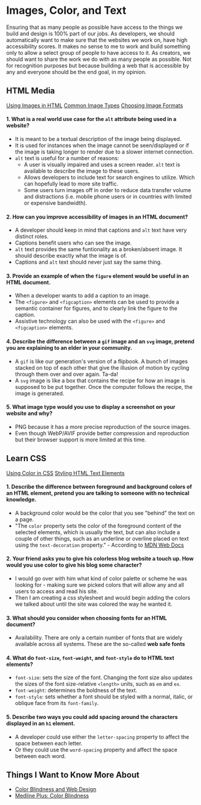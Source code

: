# Images, Color, and Text

Ensuring that as many people as possible have access to the things we build and design is 100% part of our jobs. As developers, we should automatically want to make sure that the websites we work on, have high accessibility scores. It makes no sense to me to work and build something only to allow a select group of people to have access to it. As creators, we should want to share the work we do with as many people as possible. Not for recognition purposes but because building a web that is accessible by any and everyone should be the end goal, in my opinion.

## HTML Media
[Using Images in HTML](https://developer.mozilla.org/en-US/docs/Learn/HTML/Multimedia_and_embedding/Images_in_HTML)
[Common Image Types](https://developer.mozilla.org/en-US/docs/Web/Media/Formats/Image_types)
[Choosing Image Formats](https://developer.mozilla.org/en-US/docs/Web/Media/Formats/Image_types#choosing_an_image_format)

#### 1. What is a real world use case for the `alt` attribute being used in a website?
- It is meant to be a textual description of the image being displayed. 
- It is used for instances when the image cannot be seen/displayed or if the image is taking longer to render due to a slower internet connection. 
- `alt` text is useful for a number of reasons:
  * A user is visually impaired and uses a screen reader. `alt` text is available to describe the image to these users. 
  * Allows developers to include text for search engines to utilize. Which can hopefully lead to more site traffic.
  * Some users turn images off in order to reduce data transfer volume and distractions (i.e. mobile phone users or in countries with limited or expensive bandwidth).

#### 2. How can you improve accessibility of images in an HTML document?
- A developer should keep in mind that captions and `alt` text have very distinct roles.
- Captions benefit users who can see the image.
- `alt` text provides the same funtionality as a broken/absent image. It should describe exactly what the image is of.
- Captions and `alt` text should never just say the same thing.

#### 3. Provide an example of when the `figure` element would be useful in an HTML document.
- When a developer wants to add a caption to an image.
- The `<figure>` and `<figcaption>` elements can be used to provide a semantic container for figures, and to clearly link the figure to the caption.
- Assistive technology can also be used with the `<figure>` and `<figcaption>` elements.

#### 4. Describe the difference between a `gif` image and an `svg` image, pretend you are explaining to an elder in your community.
- A `gif` is like our generation's version of a flipbook. A bunch of images stacked on top of each other that give the illusion of motion by cycling through them over and over again. Ta-da!
- A `svg` image is like a box that contains the recipe for how an image is supposed to be put together. Once the computer follows the recipe, the image is generated.

#### 5. What image type would you use to display a screenshot on your website and why?
- PNG because it has a more precise reproduction of the source images.
- Even though WebP/AVIF provide better compression and reproduction but their browser support is more limited at this time.


## Learn CSS
[Using Color in CSS](https://developer.mozilla.org/en-US/docs/Web/CSS/CSS_Colors/Applying_color)
[Styling HTML Text Elements](https://developer.mozilla.org/en-US/docs/Learn/CSS/Styling_text/Fundamentals)

#### 1. Describe the difference between foreground and background colors of an HTML element, pretend you are talking to someone with no technical knowledge.
- A background color would be the color that you see "behind" the text on a page.
- "The `color` property sets the color of the foreground content of the selected elements, which is usually the text, but can also include a couple of other things, such as an underline or overline placed on text using the `text-decoration` property." - According to [MDN Web Docs](https://developer.mozilla.org/en-US/docs/Learn/CSS/Styling_text/Fundamentals)

#### 2. Your friend asks you to give his colorless blog website a touch up. How would you use color to give his blog some character?
- I would go over with him what kind of color palette or scheme he was looking for - making sure we picked colors that will allow any and all users to access and read his site.
- Then I am creating a css stylesheet and would begin adding the colors we talked about until the site was colored the way he wanted it.

#### 3. What should you consider when choosing fonts for an HTML document?
- Availability. There are only a certain number of fonts that are widely available across all systems. These are the so-called **web safe fonts**

#### 4. What do `font-size`, `font-weight`, and `font-style` do to HTML text elements?
- `font-size`: sets the size of the font. Changing the font size also updates the sizes of the font size-relative `<length>` units, such as `em` and `ex`.
- `font-weight`: determines the boldness of the text.
- `font-style`: sets whether a font should be styled with a normal, italic, or oblique face from its `font-family`.

#### 5. Describe two ways you could add spacing around the characters displayed in an `h1` element.
- A developer could use either the `letter-spacing` property to affect the space between each letter.
- Or they could use the `word-spacing` property and affect the space between each word.


## Things I Want to Know More About
- [Color Blindness and Web Design](https://www.usability.gov/get-involved/blog/2010/02/color-blindness.html)
- [Medline Plus: Color Blindness](https://medlineplus.gov/colorblindness.html)


